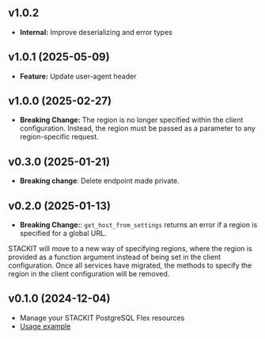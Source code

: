 ## v1.0.2
- **Internal:** Improve deserializing and error types

## v1.0.1 (2025-05-09)
- **Feature:** Update user-agent header

## v1.0.0 (2025-02-27)
- **Breaking Change:** The region is no longer specified within the client configuration. Instead, the region must be passed as a parameter to any region-specific request.

## v0.3.0 (2025-01-21)
- **Breaking change**: Delete endpoint made private.

## v0.2.0 (2025-01-13)
- **Breaking Change:**: `get_host_from_settings` returns an error if a region is specified for a global URL.

STACKIT will move to a new way of specifying regions, where the region is provided as a function argument instead of being set in the client configuration. Once all services have migrated, the methods to specify the region in the client configuration will be removed.

## v0.1.0 (2024-12-04)
- Manage your STACKIT PostgreSQL Flex resources
- [Usage example](https://github.com/stackitcloud/stackit-sdk-python/tree/main/examples/postgresflex)
